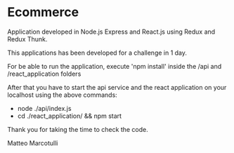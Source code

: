 # Ecommerce

Application developed in Node.js Express and React.js using Redux and Redux Thunk.

This applications has been developed for a challenge in 1 day.

For be able to run the application, execute 'npm install' inside the /api and /react_application folders

After that you have to start the api service and the react application on your localhost using the above commands:
  - node ./api/index.js
  - cd ./react_application/ && npm start

Thank you for taking the time to check the code.

Matteo Marcotulli
